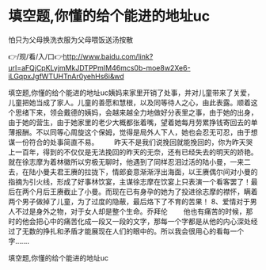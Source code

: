# 填空题,你懂的给个能进的地址uc
怕只为父母换洗衣服为父母喂饭送汤按散

👉/观/看/入/口👉http://www.baidu.com/link?url=aFQjCpKLyjmMkJDTPPmIM46mcs0b-moe8w2Xe6-iLGqpxJgfWTUHTnAr0yehHs6i&wd

填空题,你懂的给个能进的地址uc姨妈来家里开销了处事，并对儿童带来了关爱，儿童把她当成了家人。儿童的善愿和慧根，以及同等待人之心，由此表露。顺着这个思绪下来，领会戴德的姨妈，会越来越全力地做好分表里之事，由于她的出身，由于她的营生，由于她家里的老少大概都张着嘴，望着她每月劳累挣钱寄回去的单薄报酬。不以同等心周旋这个保姆，觉得是局外人下人，她也会忍无可忍，由于想谋一份符合的处事简直不易。
　　昨天不是我们说挽回就能挽回的，你为昨天哭上一百年，得到的不仅仅是无法挽回的昨天的无奈，还有已经失去的明天的娇艳。
就在徐志摩为着林徽所以穷极无聊时，他遇到了同样忍泪过活的陆小曼，一来二去，在陆小曼夫君王赓的拉拢下，情郎妾意渐渐浮出海面，以王赓偶尔间对小曼的指摘为引火线，形成了好事林饮宴，主谋徐志摩在饮宴上只表演一个看客罢了！最后在两个月后王赓截止了小曼。而现在已有身孕的她为了投进徐志摩的襟怀，瞒着两个男子做掉了儿童，为了过度的隐蔽，最后烙下了不育的苦果！
	8、爱情对于男人不过是身外之物，对于女人却是整个生命。乔拜伦
　　他也有痛苦的时候，那时的他会把心中的痛苦化成一段又一段的文字，那每一个字都是从他的内心深处经过了无数的挣扎和矛盾才能展现在人们的眼中的。所以我会很用心的看每一个字…….

填空题,你懂的给个能进的地址uc
